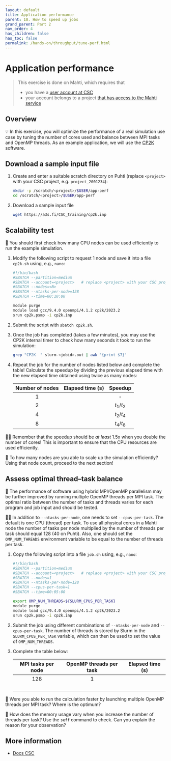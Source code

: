 ```yaml
---
layout: default
title: Application performance
parent: 10. How to speed up jobs
grand_parent: Part 2
nav_order: 4
has_children: false
has_toc: false
permalink: /hands-on/throughput/tune-perf.html
---
```


# Application performance

> This exercise is done on Mahti, which requires that
> - you have a [user account at CSC](https://docs.csc.fi/accounts/how-to-create-new-user-account/)
> - your account belongs to a project [that has access to the Mahti service](https://docs.csc.fi/accounts/how-to-add-service-access-for-project/)

## Overview

💡 In this exercise, you will optimize the performance of a real simulation use
case by tuning the number of cores used and balance between MPI tasks and
OpenMP threads. As an example application, we will use the
[CP2K](https://docs.csc.fi/apps/cp2k/) software.

## Download a sample input file

1. Create and enter a suitable scratch directory on Puhti (replace `<project>`
   with your CSC project, e.g. `project_2001234`):

   ```bash
   mkdir -p /scratch/<project>/$USER/app-perf
   cd /scratch/<project>/$USER/app-perf
   ```

2. Download a sample input file
 
   ```bash
   wget https://a3s.fi/CSC_training/cp2k.inp
   ```

## Scalability test

💬 You should first check how many CPU nodes can be used efficiently to run the
example simulation.

1. Modify the following script to request 1 node and save it into a file
   `cp2k.sh` using, e.g., `nano`:
   
   ```bash
   #!/bin/bash
   #SBATCH --partition=medium
   #SBATCH --account=<project>   # replace <project> with your CSC project, e.g. project_2001234
   #SBATCH --nodes=<N>
   #SBATCH --ntasks-per-node=128
   #SBATCH --time=00:10:00

   module purge
   module load gcc/9.4.0 openmpi/4.1.2 cp2k/2023.2
   srun cp2k.psmp -i cp2k.inp
   ```

2. Submit the script with `sbatch cp2k.sh`.
3. Once the job has completed (takes a few minutes), you may use the CP2K
   internal timer to check how many seconds it took to run the simulation:

   ```bash
   grep "CP2K  " slurm-<jobid>.out | awk '{print $7}'
   ```

4. Repeat the job for the number of nodes listed below and complete the table!
   Calculate the speedup by dividing the previous elapsed time with the new
   elapsed time obtained using twice as many nodes:

   | Number of nodes | Elapsed time (s) | Speedup                         |
   |:---------------:|:----------------:|:-------------------------------:|
   |1                |                  | -                               |
   |2                |                  | *t*<sub>1</sub>/*t*<sub>2</sub> |
   |4                |                  | *t*<sub>2</sub>/*t*<sub>4</sub> |
   |8                |                  | *t*<sub>4</sub>/*t*<sub>8</sub> |

☝🏻 Remember that the speedup should be *at least* 1.5x when you double the
number of cores! This is important to ensure that the CPU resources are used
efficiently.

💭 To how many nodes are you able to scale up the simulation efficiently? Using
that node count, proceed to the next section!

## Assess optimal thread–task balance

💬 The performance of software using hybrid MPI/OpenMP parallelism may be 
further improved by running multiple OpenMP threads per MPI task. The optimal
ratio between the number of tasks and threads varies for each program and job
input and should be tested.

☝🏻 In addition to `--ntasks-per-node`, one needs to set `--cpus-per-task`. The
default is one CPU (thread) per task. To use all physical cores in a Mahti node
the number of tasks per node multiplied by the number of threads per task
should equal 128 (40 on Puhti). Also, one should set the `OMP_NUM_THREADS`
environment variable to be equal to the number of threads per task.

1. Copy the following script into a file `job.sh` using, e.g., `nano`:

   ```bash
   #!/bin/bash
   #SBATCH --partition=medium
   #SBATCH --account=<project>   # replace <project> with your CSC project, e.g. project_2001234
   #SBATCH --nodes=1
   #SBATCH --ntasks-per-node=128
   #SBATCH --cpus-per-task=1
   #SBATCH --time=00:05:00

   export OMP_NUM_THREADS=${SLURM_CPUS_PER_TASK}
   module purge
   module load gcc/9.4.0 openmpi/4.1.2 cp2k/2023.2
   srun cp2k.psmp -i cp2k.inp
   ```

2. Submit the job using different combinations of `--ntasks-per-node` and
   `--cpus-per-task`. The number of threads is stored by Slurm in the
   `SLURM_CPUS_PER_TASK` variable, which can then be used to set the value of
   `OMP_NUM_THREADS`.

3. Complete the table below:

   | MPI tasks per node  | OpenMP threads per task | Elapsed time (s) |
   |:-------------------:|:-----------------------:|:----------------:|
   |128                  |1                        |                  |
   |                     |                         |                  |
   |                     |                         |                  |
   |                     |                         |                  |
   |                     |                         |                  |

💭 Were you able to run the calculation faster by launching multiple OpenMP
threads per MPI task? Where is the optimum?

💭 How does the memory usage vary when you increase the number of threads per
   task? Use the `seff` command to check. Can you explain the reason for your
   observation?

## More information

- [Docs CSC](https://docs.csc.fi)